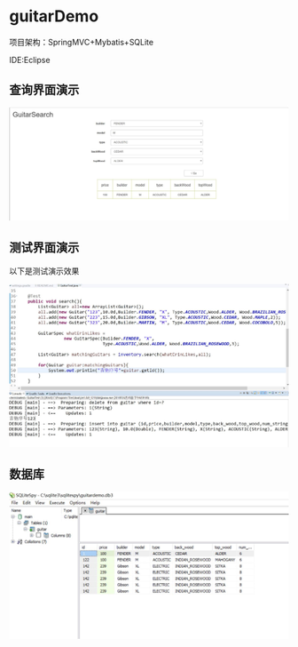 # guitarDemo

项目架构：SpringMVC+Mybatis+SQLite

IDE:Eclipse

## 查询界面演示

![界面](https://github.com/cumtyrj/Guitar/raw/master/images/one.jpg)


## 测试界面演示
以下是测试演示效果

![界面](https://github.com/cumtyrj/Guitar/raw/master/images/two.jpg)
## 数据库

![界面](https://github.com/cumtyrj/Guitar/raw/master/images/three.jpg)
